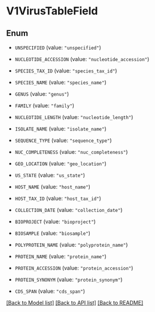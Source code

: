 # V1VirusTableField

## Enum


* `UNSPECIFIED` (value: `"unspecified"`)

* `NUCLEOTIDE_ACCESSION` (value: `"nucleotide_accession"`)

* `SPECIES_TAX_ID` (value: `"species_tax_id"`)

* `SPECIES_NAME` (value: `"species_name"`)

* `GENUS` (value: `"genus"`)

* `FAMILY` (value: `"family"`)

* `NUCLEOTIDE_LENGTH` (value: `"nucleotide_length"`)

* `ISOLATE_NAME` (value: `"isolate_name"`)

* `SEQUENCE_TYPE` (value: `"sequence_type"`)

* `NUC_COMPLETENESS` (value: `"nuc_completeness"`)

* `GEO_LOCATION` (value: `"geo_location"`)

* `US_STATE` (value: `"us_state"`)

* `HOST_NAME` (value: `"host_name"`)

* `HOST_TAX_ID` (value: `"host_tax_id"`)

* `COLLECTION_DATE` (value: `"collection_date"`)

* `BIOPROJECT` (value: `"bioproject"`)

* `BIOSAMPLE` (value: `"biosample"`)

* `POLYPROTEIN_NAME` (value: `"polyprotein_name"`)

* `PROTEIN_NAME` (value: `"protein_name"`)

* `PROTEIN_ACCESSION` (value: `"protein_accession"`)

* `PROTEIN_SYNONYM` (value: `"protein_synonym"`)

* `CDS_SPAN` (value: `"cds_span"`)


[[Back to Model list]](../README.md#documentation-for-models) [[Back to API list]](../README.md#documentation-for-api-endpoints) [[Back to README]](../README.md)


